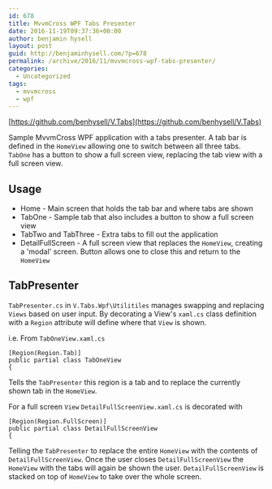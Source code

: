 ```yaml
---
id: 678
title: MvvmCross WPF Tabs Presenter
date: 2016-11-19T09:37:36+00:00
author: benjamin hysell
layout: post
guid: http://benjaminhysell.com/?p=678
permalink: /archive/2016/11/mvvmcross-wpf-tabs-presenter/
categories:
  - Uncategorized
tags:
  - mvvmcross
  - wpf
---
```


[https://github.com/benhysell/V.Tabs](https://github.com/benhysell/V.Tabs)

Sample MvvmCross WPF application with a tabs presenter. A tab bar is defined in the `HomeView` allowing one to switch between all three tabs. `TabOne` has a button to show a full screen view, replacing the tab view with a full screen view.


## Usage

+ Home - Main screen that holds the tab bar and where tabs are shown
+ TabOne - Sample tab that also includes a button to show a full screen view
+ TabTwo and TabThree - Extra tabs to fill out the application
+ DetailFullScreen - A full screen view that replaces the `HomeView`, creating a 'modal' screen.  Button allows one to close this and return to the `HomeView`

## TabPresenter
`TabPresenter.cs` in `V.Tabs.Wpf\Utilitiles` manages swapping and replacing `Views` based on user input.  By decorating a View's `xaml.cs` class definition with a `Region` attribute will define where that `View` is shown.

i.e. From `TabOneView.xaml.cs`
```
[Region(Region.Tab)]
public partial class TabOneView
{
```
Tells the `TabPresenter` this region is a tab and to replace the currently shown tab in the `HomeView`.

For a full screen `View` `DetailFullScreenView.xaml.cs` is decorated with 
```
[Region(Region.FullScreen)]
public partial class DetailFullScreenView
{
``` 
Telling the `TabPresenter` to replace the entire `HomeView` with the contents of `DetailFullScreenView`.  Once the user closes `DetailFullScreenView` the `HomeView` with the tabs will again be shown the user.  `DetailFullScreenView` is stacked on top of `HomeView` to take over the whole screen.
